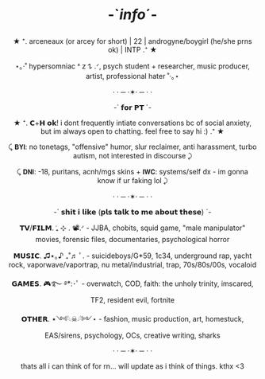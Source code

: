 # <p align="center">-`*info*´-</p>
<p align="center">★ ⁺. arceneaux (or arcey for short) | 22 | androgyne/boygirl (he/she prns ok) | INTP .⁺ ★</p>
<p align="center">⋆｡‧˚ hypersomniac ᶻ 𝗓 𐰁 .ᐟ, psych student + researcher, music producer, artist, professional hater ˚‧｡⋆</p>
<p align="center">· · ─ ·✶· ─ · ·</p>
<p align="center">-` 𝗳𝗼𝗿 𝗣𝗧 ´-</p> 
<p align="center">★ ⁺. 𝗖+𝗛 𝗼𝗸! i dont frequently intiate conversations bc of social anxiety, but im always open to chatting. feel free to say hi :) .⁺ ★</p>
<p align="center">⤹ 𝗕𝗬𝗜: no tonetags, "offensive" humor, slur reclaimer, anti harassment, turbo autism, not interested in discourse ⤸</p>
<p align="center">⤹ 𝗗𝗡𝗜: -18, puritans, acnh/mgs skins + 𝗜𝗪𝗖: systems/self dx - im gonna know if ur faking lol ⤸
<p align="center">· · ─ ·✶· ─ · ·</p>
<p align="center">-` 𝘀𝗵𝗶𝘁 𝗶 𝗹𝗶𝗸𝗲 (𝗽𝗹𝘀 𝘁𝗮𝗹𝗸 𝘁𝗼 𝗺𝗲 𝗮𝗯𝗼𝘂𝘁 𝘁𝗵𝗲𝘀𝗲) ´-</p> 
<p align="center">𝗧𝗩/𝗙𝗜𝗟𝗠. ݁₊ ⊹ . 📽.ᐟ - JJBA, chobits, squid game, "male manipulator" movies, forensic files, documentaries, psychological horror</p>
<p align="center">𝗠𝗨𝗦𝗜𝗖. ♫⋆｡♪ ₊˚♬ ﾟ. - suicideboys/G*59, 1c34, underground rap, yacht rock, vaporwave/vaportrap, nu metal/industrial, trap, 70s/80s/00s, vocaloid</p>
<p align="center">𝗚𝗔𝗠𝗘𝗦. 🎮࿐ ࿔*:･ﾟ - overwatch, COD, faith: the unholy trinity, imscared, TF2, resident evil, fortnite</p>
<p align="center">𝗢𝗧𝗛𝗘𝗥. ⋆༺𓆩☠︎︎𓆪༻⋆ - fashion, music production, art, homestuck, EAS/sirens, psychology, OCs, creative writing, sharks</p>
<p align="center">· · ─ ·✶· ─ · ·</p>
<p align="center"> thats all i can think of for rn... will update as i think of things. kthx <3 </p>
